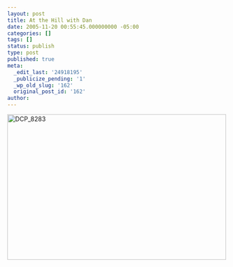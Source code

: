 ```yaml
---
layout: post
title: At the Hill with Dan
date: 2005-11-20 00:55:45.000000000 -05:00
categories: []
tags: []
status: publish
type: post
published: true
meta:
  _edit_last: '24918195'
  _publicize_pending: '1'
  _wp_old_slug: '162'
  original_post_id: '162'
author: 
---
```

<a href="http://www.flickr.com/photos/matthewsim/sets/1450042/" title="DCP_8283 by Matthew Simoneau, on Flickr"><img src="https://farm1.staticflickr.com/28/67186629_6ab364a91b.jpg" width="500" height="333" alt="DCP_8283" /></a>
